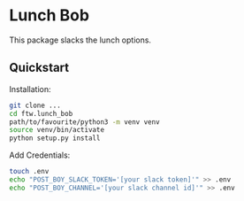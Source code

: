 # Lunch Bob

This package slacks the lunch options.

## Quickstart

Installation:

```bash
git clone ...
cd ftw.lunch_bob
path/to/favourite/python3 -m venv venv
source venv/bin/activate
python setup.py install
```

Add Credentials:

```bash
touch .env
echo "POST_BOY_SLACK_TOKEN='[your slack token]'" >> .env
echo "POST_BOY_CHANNEL='[your slack channel id]'" >> .env
```
